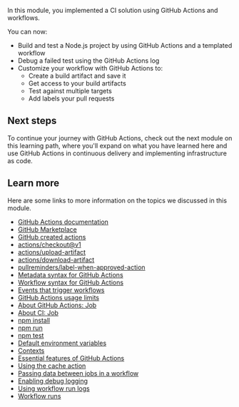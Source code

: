 In this module, you implemented a CI solution using GitHub Actions and workflows. 

You can now:

- Build and test a Node.js project by using GitHub Actions and a templated workflow
- Debug a failed test using the GitHub Actions log
- Customize your workflow with GitHub Actions to:
  - Create a build artifact and save it
  - Get access to your build artifacts
  - Test against multiple targets
  - Add labels your pull requests

## Next steps

To continue your journey with GitHub Actions, check out the next module on this learning path, where you'll expand on what you have learned here and use GitHub Actions in continuous delivery and implementing infrastructure as code.

## Learn more

Here are some links to more information on the topics we discussed in this module.

- [GitHub Actions documentation](https://help.github.com/actions?azure-portal=true)
- [GitHub Marketplace](https://github.com/marketplace?type=actions&azure-portal=true)
- [GitHub created actions](https://github.com/actions?azure-portal=true)
- [actions/checkout@v1](https://github.com/actions/checkout?azure-portal=true)
- [actions/upload-artifact](https://github.com/actions/upload-artifact?azure-portal=true)
- [actions/download-artifact](https://github.com/actions/download-artifact?azure-portal=true)
- [pullreminders/label-when-approved-action](https://github.com/pullreminders/label-when-approved-action?azure-portal=true)
- [Metadata syntax for GitHub Actions](https://help.github.com/actions/building-actions/metadata-syntax-for-github-actions?azure-portal=true)
- [Workflow syntax for GitHub Actions](https://help.github.com/actions/reference/workflow-syntax-for-github-actions?azure-portal=true)
- [Events that trigger workflows](https://help.github.com/articles/events-that-trigger-workflows?azure-portal=true)
- [GitHub Actions usage limits](https://help.github.com/actions/reference/workflow-syntax-for-github-actions#usage-limits?azure-portal=true)
- [About GitHub Actions: Job](https://help.github.com/articles/about-github-actions#job?azure-portal=true)
- [About CI: Job](https://help.github.com/articles/about-continuous-integration#job?azure-portal=true)
- [npm install](https://docs.npmjs.com/cli/install?azure-portal=true)
- [npm run](https://docs.npmjs.com/cli/run-script?azure-portal=true)
- [npm test](https://docs.npmjs.com/cli/test.html?azure-portal=true)
- [Default environment variables](https://docs.github.com/actions/reference/environment-variables#default-environment-variables)
- [Contexts](https://docs.github.com/actions/reference/context-and-expression-syntax-for-github-actions#contexts)
- [Essential features of GitHub Actions](https://docs.github.com/actions/learn-github-actions/essential-features-of-github-actions)
- [Using the cache action](https://docs.github.com/actions/guides/caching-dependencies-to-speed-up-workflows#using-the-cache-action)
- [Passing data between jobs in a workflow](https://docs.github.com/actions/guides/storing-workflow-data-as-artifacts#passing-data-between-jobs-in-a-workflow)
- [Enabling debug logging](https://docs.github.com/actions/managing-workflow-runs/enabling-debug-logging#enabling-step-debug-logging)
- [Using workflow run logs](https://docs.github.com/actions/managing-workflow-runs/using-workflow-run-logs#searching-logs)
- [Workflow runs](https://docs.github.com/rest/reference/actions#workflow-runs)

